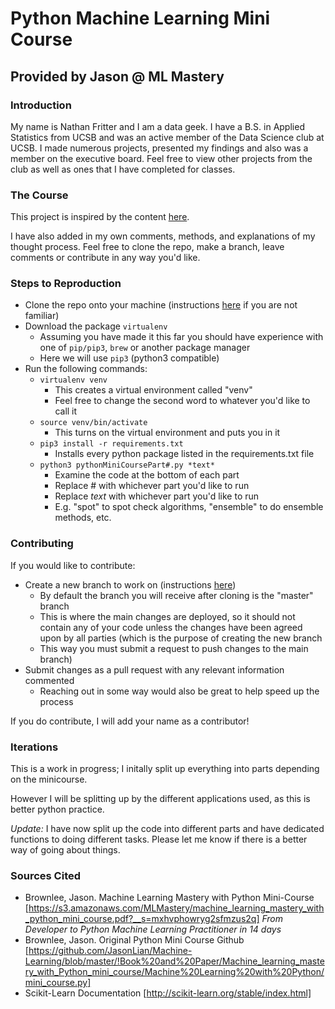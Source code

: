 # Python Machine Learning Mini Course

## Provided by Jason @ ML Mastery

### Introduction

My name is Nathan Fritter and I am a data geek. I have a B.S. in Applied Statistics from UCSB
and was an active member of the Data Science club at UCSB. I made numerous projects, presented
my findings and also was a member on the executive board. Feel free to view other projects
from the club as well as ones that I have completed for classes.

### The Course
This project is inspired by the content [here](https://s3.amazonaws.com/MLMastery/machine_learning_mastery_with_python_mini_course.pdf?__s=mxhvphowryg2sfmzus2q).

I have also added in my own comments, methods, and explanations of my thought process. 
Feel free to clone the repo, make a branch, leave comments or contribute in any way you'd like.

### Steps to Reproduction

+ Clone the repo onto your machine (instructions [here](https://help.github.com/articles/cloning-a-repository/) if you are not familiar)
+ Download the package `virtualenv`
	+ Assuming you have made it this far you should have experience with one of `pip/pip3`, `brew` or another package manager
	+ Here we will use `pip3` (python3 compatible)
+ Run the following commands:
	+ `virtualenv venv` 
		+ This creates a virtual environment called "venv"
		+ Feel free to change the second word to whatever you'd like to call it
	+ `source venv/bin/activate` 
		+ This turns on the virtual environment and puts you in it
	+ `pip3 install -r requirements.txt`
		+ Installs every python package listed in the requirements.txt file
	+ `python3 pythonMiniCoursePart#.py *text*`
		+ Examine the code at the bottom of each part
		+ Replace # with whichever part you'd like to run
		+ Replace *text* with whichever part you'd like to run
		+ E.g. "spot" to spot check algorithms, "ensemble" to do ensemble methods, etc.

### Contributing

If you would like to contribute:
+ Create a new branch to work on (instructions [here](https://github.com/Kunena/Kunena-Forum/wiki/Create-a-new-branch-with-git-and-manage-branches))
	+ By default the branch you will receive after cloning is the "master" branch
	+ This is where the main changes are deployed, so it should not contain any of your code unless the changes have been agreed upon by all parties (which is the purpose of creating the new branch
	+ This way you must submit a request to push changes to the main branch)
+ Submit changes as a pull request with any relevant information commented
	+ Reaching out in some way would also be great to help speed up the process

If you do contribute, I will add your name as a contributor!

### Iterations

This is a work in progress; I initally split up everything into parts depending on the minicourse.

However I will be splitting up by the different applications used, as this is better python practice.

*Update:* I have now split up the code into different parts and have dedicated functions to doing different tasks. Please let me know if there is a better way of going about things.

### Sources Cited

+ Brownlee, Jason. Machine Learning Mastery with Python Mini-Course [https://s3.amazonaws.com/MLMastery/machine_learning_mastery_with_python_mini_course.pdf?__s=mxhvphowryg2sfmzus2q] *From Developer to Python Machine Learning Practitioner in 14 days*
+ Brownlee, Jason. Original Python Mini Course Github [https://github.com/JasonLian/Machine-Learning/blob/master/!Book%20and%20Paper/Machine_learning_mastery_with_Python_mini_course/Machine%20Learning%20with%20Python/mini_course.py]
+ Scikit-Learn Documentation [http://scikit-learn.org/stable/index.html]

